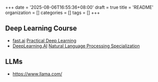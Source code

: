 +++
date = '2025-08-06T16:55:36+08:00'
draft = true
title = 'README'
organization = []
categories = []
tags = []
+++




## Deep Learning Course
- [fast.ai](https://www.fast.ai/) [Practical Deep Learning](https://course.fast.ai/)
- [DeepLearning.AI](https://www.deeplearning.ai/) [Natural Language Processing Specialization](https://www.coursera.org/specializations/natural-language-processing?utm_source=deeplearning-ai&utm_medium=institutions&utm_campaign=20211011-nlp-2-hugging_face-page-nlp-refresh)


## LLMs
- https://www.llama.com/
